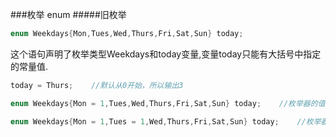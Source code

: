 ###枚举 enum
#####旧枚举
```cpp
enum Weekdays{Mon,Tues,Wed,Thurs,Fri,Sat,Sun} today;
```
这个语句声明了枚举类型Weekdays和today变量,变量today只能有大括号中指定的常量值.
```cpp
today = Thurs;    //默认从0开始，所以输出3
```
```cpp
enum Weekdays{Mon = 1,Tues,Wed,Thurs,Fri,Sat,Sun} today;    //枚举器的值从1开始
```
```cpp
enum Weekdays{Mon = 1,Tues = 1,Wed,Thurs,Fri,Sat,Sun} today;    //枚举器的值不必是不同的
```
